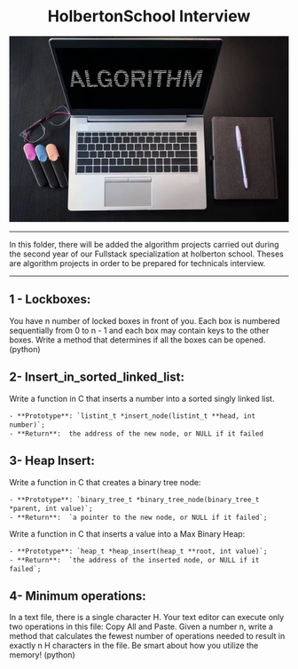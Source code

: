 <div align="center">

# HolbertonSchool Interview 

![image](./asset/img/algorythms.jpeg)

</div>

---

In this folder, there will be added the algorithm projects carried out during the second year of our Fullstack specialization at holberton school. Theses are algorithm projects in order to be prepared for technicals interview.

---

## 1 - Lockboxes:
You have n number of locked boxes in front of you. Each box is numbered sequentially from 0 to n - 1 and each box may contain keys to the other boxes.
Write a method that determines if all the boxes can be opened. (python)

## 2- Insert_in_sorted_linked_list:
Write a function in C that inserts a number into a sorted singly linked list.

    - **Prototype**: `listint_t *insert_node(listint_t **head, int number)`;  
    - **Return**:  the address of the new node, or NULL if it failed
  
## 3- Heap Insert:
Write a function in C that creates a binary tree node:

    - **Prototype**: `binary_tree_t *binary_tree_node(binary_tree_t *parent, int value)`;  
    - **Return**:  `a pointer to the new node, or NULL if it failed`;

Write a function in C that inserts a value into a Max Binary Heap:

    - **Prototype**: `heap_t *heap_insert(heap_t **root, int value)`;  
    - **Return**:  `the address of the inserted node, or NULL if it failed`;

## 4- Minimum operations:
In a text file, there is a single character H. Your text editor can execute only two operations in this file: Copy All and Paste. Given a number n, write a method that calculates the fewest number of operations needed to result in exactly n H characters in the file. Be smart about how you utilize the memory! (python)

